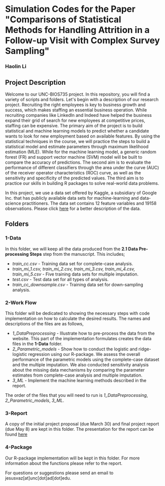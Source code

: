 # Simulation Codes for the Paper "Comparisons of Statistical Methods for Handling Attrition in a Follow-up Visit with Complex Survey Sampling"
### Haolin Li

## Project Description

Welcome to our UNC-BIOS735 project. In this repository, you will find a variety of scripts and folders.  Let's begin with a description of our research project. Recruiting the right employees is key to business growth and success, which makes staffing an essential business operation. While recruiting companies like LinkedIn and Indeed have helped the business expand their grid of search for new employees at competitive prices, staffing can be expensive. The primary aim of the project is to build statistical and machine learning models to predict whether a candidate wants to look for new employment based on available features. By using the statistical techniques in the course, we will practice the steps to build a statistical model and estimate parameters through maximum likelihood estimation (MLE). While for the machine learning model, a generic random forest (FR) and support vector machine (SVM) model will be built to compare the accuracy of predictions. The second aim is to evaluate the performance of different classifiers through the area under the curve (AUC) of the receiver operator characteristics (ROC) curve, as well as the sensitivity and specificity of the predicted values. The third aim is to practice our skills in building R packages to solve real-world data problems.

In this project, we use a data set offered by Kaggle, a subsidiary of Google Inc. that has publicly available data sets for machine-learning and data-science practitioners. The data set contains 12 feature variables and 19158 observations. Please click [here](https://www.kaggle.com/arashnic/hr-analytics-job-change-of-data-scientists) for a better description of the data. 

## Folders 

### 1-Data

In this folder, we will keep all the data produced from the **2.1 Data Pre-processing Steps** step from the manuscript. This includes;

* *train_cc.csv* - Training data set for complete-case analysis.
* *train_mi_1.csv, train_mi_2.csv, train_mi_3.csv, train_mi_4.csv, train_mi_5.csv* - Five training data sets for multiple imputation.
* *test.csv* - Test data set for all types of analysis.
* *train_cc_downsample.csv* - Training data set for down-sampling analysis.

### 2-Work Flow

This folder will be dedicated to showing the necessary steps with code implementation on how to calculate the desired results. The names and descriptions of the files are as follows,  

* *1_DataPreprocessing* - Illustrate how to pre-process the data from the website. This part of the implementation formulates creates the data files in the **1-Data** folder. 
* *2_Parametric_models* - Show how to conduct the logistic and ridge-logistic regression using our R-package. We assess the overall performance of the parametric models using the complete-case dataset and the multiple imputation. We also conducted sensitivity analysis about the missing data mechanisms by comparing the parameter estimates from complete-case analysis and multiple imputation.
* *3_ML* - Implement the machine learning methods described in the report. 

The order of the files that you will need to run is *1_DataPreprocessing*, *2_Parametric_models*, *3_ML*. 

### 3-Report  

A copy of the initial project proposal (due March 30) and final project report (due May 8) are kept in this folder. The presentation for the report can be found [here](https://docs.google.com/presentation/d/1ps8OVQ3goY8DG6n5b9Uw2LeLj9rf22sMTaY5Rkaxj60/edit?usp=sharing)

### 4-Package 

Our R-package implementation will be kept in this folder. For more information about the functions please refer to the report.

For questions or suggestions please send an email to jesusvaz[at]unc[dot]ad[dot]edu.



